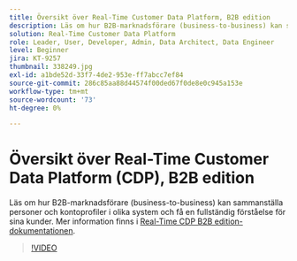 ```yaml
---
title: Översikt över Real-Time Customer Data Platform, B2B edition
description: Läs om hur B2B-marknadsförare (business-to-business) kan sammanställa personer och kontoprofiler i olika system och få en fullständig förståelse för sina kunder.
solution: Real-Time Customer Data Platform
role: Leader, User, Developer, Admin, Data Architect, Data Engineer
level: Beginner
jira: KT-9257
thumbnail: 338249.jpg
exl-id: a1bde52d-33f7-4de2-953e-ff7abcc7ef84
source-git-commit: 286c85aa88d44574f00ded67f0de8e0c945a153e
workflow-type: tm+mt
source-wordcount: '73'
ht-degree: 0%

---
```


# Översikt över Real-Time Customer Data Platform (CDP), B2B edition

Läs om hur B2B-marknadsförare (business-to-business) kan sammanställa personer och kontoprofiler i olika system och få en fullständig förståelse för sina kunder. Mer information finns i [Real-Time CDP B2B edition-dokumentationen](https://experienceleague.adobe.com/docs/experience-platform/rtcdp/b2b-overview.html?lang=sv-SE).

>[!VIDEO](https://video.tv.adobe.com/v/3451920?learn=on&enablevpops&captions=swe)

